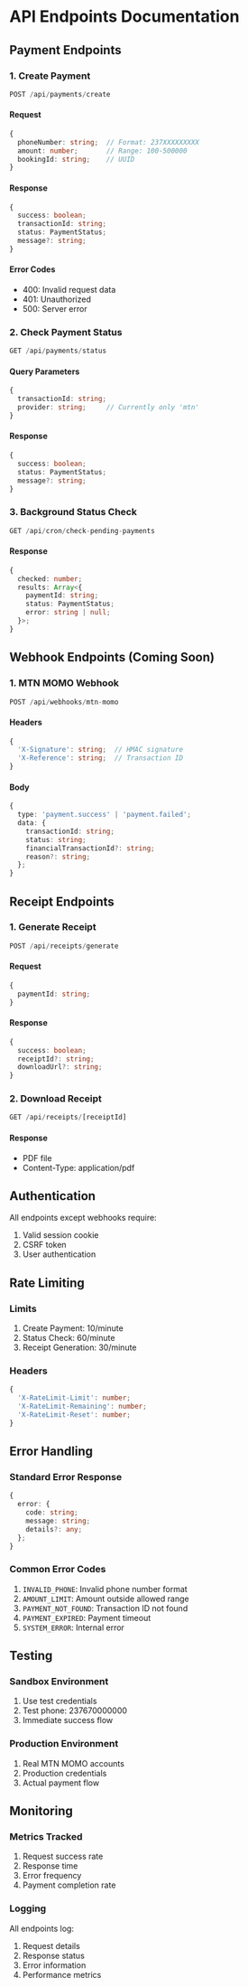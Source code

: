 # API Endpoints Documentation

## Payment Endpoints

### 1. Create Payment
```typescript
POST /api/payments/create
```

#### Request
```typescript
{
  phoneNumber: string;  // Format: 237XXXXXXXXX
  amount: number;       // Range: 100-500000
  bookingId: string;    // UUID
}
```

#### Response
```typescript
{
  success: boolean;
  transactionId: string;
  status: PaymentStatus;
  message?: string;
}
```

#### Error Codes
- 400: Invalid request data
- 401: Unauthorized
- 500: Server error

### 2. Check Payment Status
```typescript
GET /api/payments/status
```

#### Query Parameters
```typescript
{
  transactionId: string;
  provider: string;     // Currently only 'mtn'
}
```

#### Response
```typescript
{
  success: boolean;
  status: PaymentStatus;
  message?: string;
}
```

### 3. Background Status Check
```typescript
GET /api/cron/check-pending-payments
```

#### Response
```typescript
{
  checked: number;
  results: Array<{
    paymentId: string;
    status: PaymentStatus;
    error: string | null;
  }>;
}
```

## Webhook Endpoints (Coming Soon)

### 1. MTN MOMO Webhook
```typescript
POST /api/webhooks/mtn-momo
```

#### Headers
```typescript
{
  'X-Signature': string;  // HMAC signature
  'X-Reference': string;  // Transaction ID
}
```

#### Body
```typescript
{
  type: 'payment.success' | 'payment.failed';
  data: {
    transactionId: string;
    status: string;
    financialTransactionId?: string;
    reason?: string;
  };
}
```

## Receipt Endpoints

### 1. Generate Receipt
```typescript
POST /api/receipts/generate
```

#### Request
```typescript
{
  paymentId: string;
}
```

#### Response
```typescript
{
  success: boolean;
  receiptId?: string;
  downloadUrl?: string;
}
```

### 2. Download Receipt
```typescript
GET /api/receipts/[receiptId]
```

#### Response
- PDF file
- Content-Type: application/pdf

## Authentication

All endpoints except webhooks require:
1. Valid session cookie
2. CSRF token
3. User authentication

## Rate Limiting

### Limits
1. Create Payment: 10/minute
2. Status Check: 60/minute
3. Receipt Generation: 30/minute

### Headers
```typescript
{
  'X-RateLimit-Limit': number;
  'X-RateLimit-Remaining': number;
  'X-RateLimit-Reset': number;
}
```

## Error Handling

### Standard Error Response
```typescript
{
  error: {
    code: string;
    message: string;
    details?: any;
  };
}
```

### Common Error Codes
1. `INVALID_PHONE`: Invalid phone number format
2. `AMOUNT_LIMIT`: Amount outside allowed range
3. `PAYMENT_NOT_FOUND`: Transaction ID not found
4. `PAYMENT_EXPIRED`: Payment timeout
5. `SYSTEM_ERROR`: Internal error

## Testing

### Sandbox Environment
1. Use test credentials
2. Test phone: 237670000000
3. Immediate success flow

### Production Environment
1. Real MTN MOMO accounts
2. Production credentials
3. Actual payment flow

## Monitoring

### Metrics Tracked
1. Request success rate
2. Response time
3. Error frequency
4. Payment completion rate

### Logging
All endpoints log:
1. Request details
2. Response status
3. Error information
4. Performance metrics
